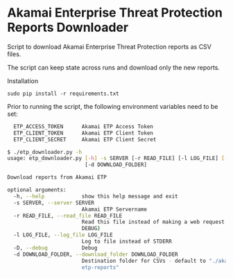 Akamai Enterprise Threat Protection Reports Downloader
======================
Script to download Akamai Enterprise Threat Protection reports as CSV files.

The script can keep state across runs and download only the new reports.

Installation
```
sudo pip install -r requirements.txt
```

Prior to running the script, the following environment variables need to be set:
```sh
  ETP_ACCESS_TOKEN      Akamai ETP Access Token
  ETP_CLIENT_TOKEN      Akamai ETP Client Token
  ETP_CLIENT_SECRET     Akamai ETP Client Secret
```

```sh
$ ./etp_downloader.py -h
usage: etp_downloader.py [-h] -s SERVER [-r READ_FILE] [-l LOG_FILE] [-D]
                         [-d DOWNLOAD_FOLDER]

Download reports from Akamai ETP

optional arguments:
  -h, --help            show this help message and exit
  -s SERVER, --server SERVER
                        Akamai ETP Servername
  -r READ_FILE, --read_file READ_FILE
                        Read this file instead of making a web request (for
                        DEBUG)
  -l LOG_FILE, --log_file LOG_FILE
                        Log to file instead of STDERR
  -D, --debug           Debug
  -d DOWNLOAD_FOLDER, --download_folder DOWNLOAD_FOLDER
                        Destination folder for CSVs - default to "./akamai-
                        etp-reports"
```

